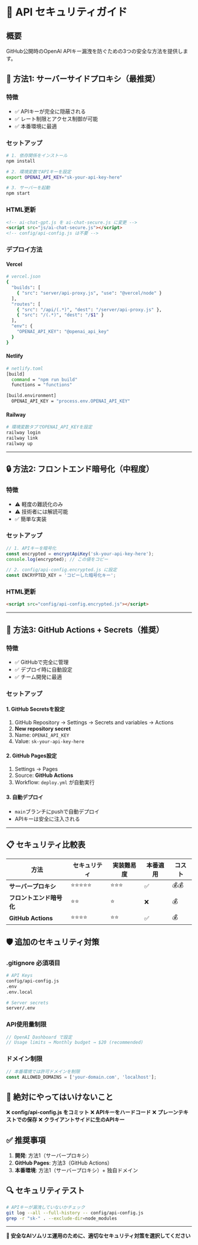 # 🔐 API セキュリティガイド

## 概要
GitHub公開時のOpenAI APIキー漏洩を防ぐための3つの安全な方法を提供します。

## 🚀 方法1: サーバーサイドプロキシ（最推奨）

### 特徴
- ✅ APIキーが完全に隠蔽される
- ✅ レート制限とアクセス制御が可能
- ✅ 本番環境に最適

### セットアップ
```bash
# 1. 依存関係をインストール
npm install

# 2. 環境変数でAPIキーを設定
export OPENAI_API_KEY="sk-your-api-key-here"

# 3. サーバーを起動
npm start
```

### HTML更新
```html
<!-- ai-chat-gpt.js を ai-chat-secure.js に変更 -->
<script src="js/ai-chat-secure.js"></script>
<!-- config/api-config.js は不要 -->
```

### デプロイ方法

#### Vercel
```bash
# vercel.json
{
  "builds": [
    { "src": "server/api-proxy.js", "use": "@vercel/node" }
  ],
  "routes": [
    { "src": "/api/(.*)", "dest": "/server/api-proxy.js" },
    { "src": "/(.*)", "dest": "/$1" }
  ],
  "env": {
    "OPENAI_API_KEY": "@openai_api_key"
  }
}
```

#### Netlify
```bash
# netlify.toml
[build]
  command = "npm run build"
  functions = "functions"

[build.environment]
  OPENAI_API_KEY = "process.env.OPENAI_API_KEY"
```

#### Railway
```bash
# 環境変数タブでOPENAI_API_KEYを設定
railway login
railway link
railway up
```

---

## 🔒 方法2: フロントエンド暗号化（中程度）

### 特徴
- ⚠️ 軽度の難読化のみ
- ⚠️ 技術者には解読可能
- ✅ 簡単な実装

### セットアップ
```javascript
// 1. APIキーを暗号化
const encrypted = encryptApiKey('sk-your-api-key-here');
console.log(encrypted); // この値をコピー

// 2. config/api-config.encrypted.js に設定
const ENCRYPTED_KEY = 'コピーした暗号化キー';
```

### HTML更新
```html
<script src="config/api-config.encrypted.js"></script>
```

---

## 🎯 方法3: GitHub Actions + Secrets（推奨）

### 特徴
- ✅ GitHubで完全に管理
- ✅ デプロイ時に自動設定
- ✅ チーム開発に最適

### セットアップ

#### 1. GitHub Secretsを設定
1. GitHub Repository → Settings → Secrets and variables → Actions
2. **New repository secret**
3. Name: `OPENAI_API_KEY`
4. Value: `sk-your-api-key-here`

#### 2. GitHub Pages設定
1. Settings → Pages
2. Source: **GitHub Actions**
3. Workflow: `deploy.yml` が自動実行

#### 3. 自動デプロイ
- `main`ブランチにpushで自動デプロイ
- APIキーは安全に注入される

---

## 📋 セキュリティ比較表

| 方法 | セキュリティ | 実装難易度 | 本番適用 | コスト |
|------|-------------|------------|----------|--------|
| **サーバープロキシ** | ⭐⭐⭐⭐⭐ | ⭐⭐⭐ | ✅ | 💰💰 |
| **フロントエンド暗号化** | ⭐⭐ | ⭐ | ❌ | 💰 |
| **GitHub Actions** | ⭐⭐⭐⭐ | ⭐⭐ | ✅ | 💰 |

## 🛡️ 追加のセキュリティ対策

### .gitignore 必須項目
```bash
# API Keys
config/api-config.js
.env
.env.local

# Server secrets
server/.env
```

### API使用量制限
```javascript
// OpenAI Dashboard で設定
// Usage limits → Monthly budget → $20 (recommended)
```

### ドメイン制限
```javascript
// 本番環境では許可ドメインを制限
const ALLOWED_DOMAINS = ['your-domain.com', 'localhost'];
```

## 🚨 絶対にやってはいけないこと

❌ **config/api-config.js をコミット**
❌ **APIキーをハードコード**
❌ **プレーンテキストでの保存**
❌ **クライアントサイドに生のAPIキー**

## ✅ 推奨事項

1. **開発**: 方法1（サーバープロキシ）
2. **GitHub Pages**: 方法3（GitHub Actions）
3. **本番環境**: 方法1（サーバープロキシ）+ 独自ドメイン

## 🔍 セキュリティテスト

```bash
# APIキーが漏洩していないかチェック
git log --all --full-history -- config/api-config.js
grep -r "sk-" . --exclude-dir=node_modules
```

---

**🌸 安全なAIソムリエ運用のために、適切なセキュリティ対策を選択してください**